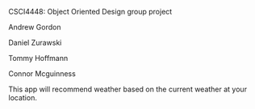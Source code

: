CSCI4448: Object Oriented Design group project

Andrew Gordon

Daniel Zurawski

Tommy Hoffmann

Connor Mcguinness


This app will recommend weather based on the current weather at your location.  
